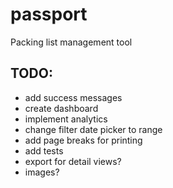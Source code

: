 # passport
Packing list management tool

## TODO:
* add success messages
* create dashboard
* implement analytics
* change filter date picker to range
* add page breaks for printing
* add tests
* export for detail views?
* images?